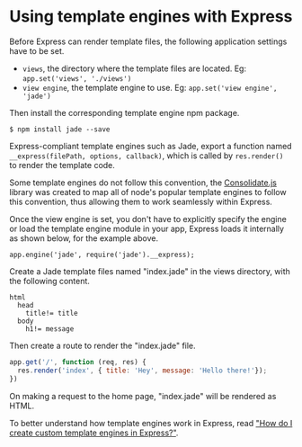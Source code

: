 # Using template engines with Express

Before Express can render template files, the following application settings have to be set.

* `views`, the directory where the template files are located. Eg: `app.set('views', './views')`
* `view engine`, the template engine to use. Eg: `app.set('view engine', 'jade')`

Then install the corresponding template engine npm package.

```
$ npm install jade --save
```

Express-compliant template engines such as Jade, export a function named `__express(filePath, options, callback)`, which is called by `res.render()` to render the template code.

Some template engines do not follow this convention, the [Consolidate.js](https://www.npmjs.org/package/consolidate) library was created to map all of node's popular template engines to follow this convention, thus allowing them to work seamlessly within Express.

Once the view engine is set, you don't have to explicitly specify the engine or load the template engine module in your app, Express loads it internally as shown below, for the example above.

```
app.engine('jade', require('jade').__express);
```

Create a Jade template files named "index.jade" in the views directory, with the following content.

```
html
  head
    title!= title
  body
    h1!= message
```

Then create a route to render the "index.jade" file.

```js
app.get('/', function (req, res) {
  res.render('index', { title: 'Hey', message: 'Hello there!'});
})
```

On making a request to the home page, "index.jade" will be rendered as HTML.

To better understand how template engines work in Express, read ["How do I create custom template engines in Express?"](faq.html#custom-template-engines).
